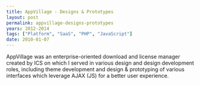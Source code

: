 ```yaml
---
title: AppVillage - Designs & Prototypes
layout: post
permalink: appvillage-designs-prototypes
years: 2012-2014
tags: ["Platform", "SaaS", "PHP", "JavaScript"]
date: 2010-01-07
---
```


AppVillage was an enterprise-oriented download and license manager created by ICS on which I served in various design and design development roles, including theme development and design & prototyping of various interfaces which leverage AJAX (JS) for a better user experience.
